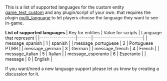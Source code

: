 This is a list of supported languages for the custom entity [game_text_custom](https://github.com/Mikk155/AngelScript-Sven-Co-op/wiki/game_text_custom) and any plugin/script of your own. that requires the plugin [multi_language](https://github.com/Mikk155/AngelScript-Sven-Co-op/wiki/Multi-Language) to let players choose the language they want to see in-game.

**List of supported languages**
| Key for entities | Value for scripts | Language that represent |
|------------------|-------|-------------------------|
| message_spanish | 1 | spanish |
| message_portuguese | 2 | Portuguese PT/BR |
| message_german | 3 | German |
| message_french | 4 | French |
| message_italian | 5 | Italian |
| message_esperanto | 6 | Esperanto |
| message | 0 | English |

If you want/need a new language support please let us know by creating a discussion for it.